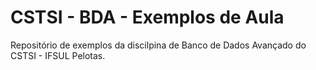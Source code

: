 # CSTSI - BDA - Exemplos de Aula

Repositório de exemplos da discilpina de Banco de Dados Avançado do CSTSI - IFSUL Pelotas.
